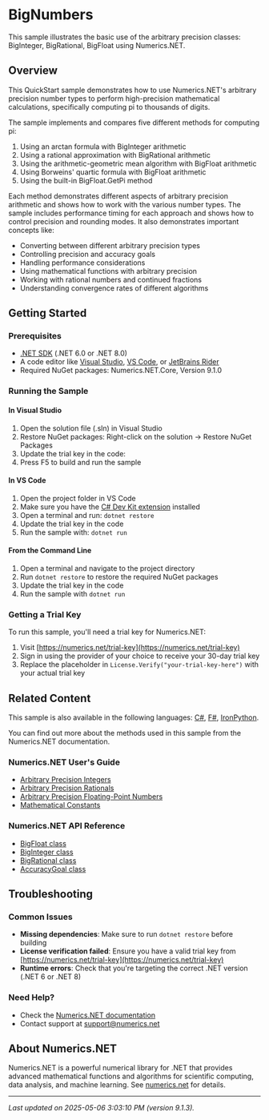 # BigNumbers

This sample illustrates the basic use of the arbitrary precision classes: BigInteger, BigRational, BigFloat using Numerics.NET.

## Overview

This QuickStart sample demonstrates how to use Numerics.NET's arbitrary precision number types to 
perform high-precision mathematical calculations, specifically computing pi to thousands of digits.

The sample implements and compares five different methods for computing pi:

1. Using an arctan formula with BigInteger arithmetic
2. Using a rational approximation with BigRational arithmetic 
3. Using the arithmetic-geometric mean algorithm with BigFloat arithmetic
4. Using Borweins' quartic formula with BigFloat arithmetic
5. Using the built-in BigFloat.GetPi method

Each method demonstrates different aspects of arbitrary precision arithmetic and shows how to work
with the various number types. The sample includes performance timing for each approach and shows
how to control precision and rounding modes. It also demonstrates important concepts like:

- Converting between different arbitrary precision types
- Controlling precision and accuracy goals
- Handling performance considerations
- Using mathematical functions with arbitrary precision
- Working with rational numbers and continued fractions
- Understanding convergence rates of different algorithms


## Getting Started

### Prerequisites

- [.NET SDK](https://dotnet.microsoft.com/download) (.NET 6.0 or .NET 8.0)
- A code editor like [Visual Studio](https://visualstudio.microsoft.com/), [VS Code](https://code.visualstudio.com/), or [JetBrains Rider](https://www.jetbrains.com/rider/)
- Required NuGet packages: Numerics.NET.Core, Version 9.1.0

### Running the Sample

#### In Visual Studio
1. Open the solution file (.sln) in Visual Studio
2. Restore NuGet packages: Right-click on the solution → Restore NuGet Packages
3. Update the trial key in the code:
4. Press F5 to build and run the sample

#### In VS Code

1. Open the project folder in VS Code
2. Make sure you have the [C# Dev Kit extension](https://marketplace.visualstudio.com/items?itemName=ms-dotnettools.csdevkit) installed
3. Open a terminal and run: `dotnet restore`
4. Update the trial key in the code 
5. Run the sample with: `dotnet run`

#### From the Command Line

1. Open a terminal and navigate to the project directory
2. Run `dotnet restore` to restore the required NuGet packages
3. Update the trial key in the code
4. Run the sample with `dotnet run`

### Getting a Trial Key

To run this sample, you'll need a trial key for Numerics.NET:

1. Visit [https://numerics.net/trial-key](https://numerics.net/trial-key)
2. Sign in using the provider of your choice to receive your 30-day trial key
3. Replace the placeholder in `License.Verify("your-trial-key-here")` with your actual trial key

## Related Content

This sample is also available in the following languages: 
[C#](https://github.com/NumericsDotNet/quickstart-csharp/tree/net6.0/mathematics/general/big-numbers), [F#](https://github.com/NumericsDotNet/quickstart-fsharp/tree/net6.0/mathematics/general/big-numbers), [IronPython](https://github.com/NumericsDotNet/quickstart-ironpython/tree/net6.0/mathematics/general/big-numbers).

You can find out more about the methods used in this sample from the Numerics.NET documentation.

### Numerics.NET User's Guide

- [Arbitrary Precision Integers](https://numerics.net/documentation/latest/mathematics/arbitrary-precision-arithmetic/arbitrary-precision-integers)
- [Arbitrary Precision Rationals](https://numerics.net/documentation/latest/mathematics/arbitrary-precision-arithmetic/arbitrary-precision-rationals)
- [Arbitrary Precision Floating-Point Numbers](https://numerics.net/documentation/latest/mathematics/arbitrary-precision-arithmetic/arbitrary-precision-floating-point-numbers)
- [Mathematical Constants](https://numerics.net/documentation/latest/mathematics/general-classes/mathematical-constants)

### Numerics.NET API Reference

- [BigFloat class](https://numerics.net/documentation/latest/reference/numerics.net.bigfloat)
- [BigInteger class](https://numerics.net/documentation/latest/reference/numerics.net.biginteger)
- [BigRational class](https://numerics.net/documentation/latest/reference/numerics.net.bigrational)
- [AccuracyGoal class](https://numerics.net/documentation/latest/reference/numerics.net.accuracygoal)


## Troubleshooting

### Common Issues

- **Missing dependencies**: Make sure to run `dotnet restore` before building
- **License verification failed**: Ensure you have a valid trial key from [https://numerics.net/trial-key](https://numerics.net/trial-key)
- **Runtime errors**: Check that you're targeting the correct .NET version (.NET 6 or .NET 8)

### Need Help?

- Check the [Numerics.NET documentation](https://numerics.net/documentation/)
- Contact support at [support@numerics.net](mailto:support@numerics.net?subject=BigNumbers%20QuickStart%20Sample%20%28Visual+Basic%29)

## About Numerics.NET

Numerics.NET is a powerful numerical library for .NET that provides advanced mathematical 
functions and algorithms for scientific computing, data analysis, and machine learning.
See [numerics.net](https://numerics.net) for details.

---

_Last updated on 2025-05-06 3:03:10 PM (version 9.1.3)._
